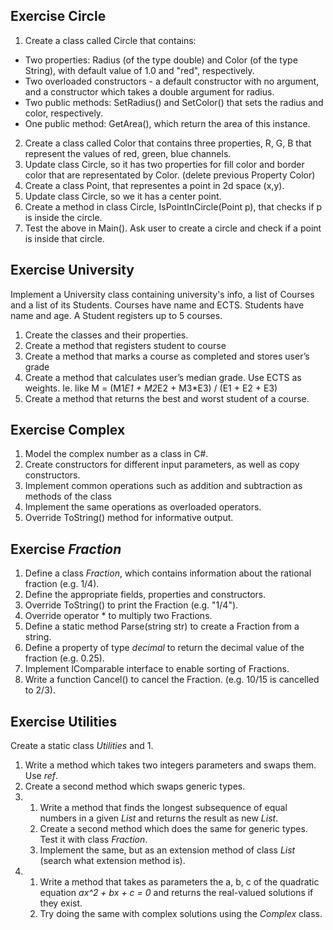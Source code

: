 ## Exercise Circle

1. Create a class called Circle that contains:
* Two properties: Radius (of the type double) and Color (of the type String), with default value of 1.0 and "red", respectively.
* Two overloaded constructors - a default constructor with no argument, and a constructor which takes a double argument for radius.
* Two public methods: SetRadius() and SetColor() that sets the radius and color, respectively.
* One public method: GetArea(), which return the area of this instance.
2. Create a class called Color that contains three properties, R, G, B that represent the values of red, green, blue channels.
3. Update class Circle, so it has two properties for fill color and border color that are representated by Color. (delete previous Property Color)
4. Create a class Point, that representes a point in 2d space (x,y).
5. Update class Circle, so we it has a center point.
6. Create a method in class Circle, IsPointInCircle(Point p), that checks if p is inside the circle.
7. Test the above in Main(). Ask user to create a circle and check if a point is inside that circle.


## Exercise University
Implement a University class containing university's info, a list of Courses and a list of its Students. Courses have name and ECTS. Students have name and age. A Student registers up to 5 courses.
1. Create the classes and their properties.
2. Create a method that registers student to course
3. Create a method that marks a course as completed and stores user’s grade
4. Create a method that calculates user’s median grade. Use ECTS as weights. Ie. like M = (M1*E1 + M2*E2 + M3*E3) / (E1 + E2 + E3)
5. Create a method that returns the best and worst student of a course.


## Exercise Complex
1. Model the complex number as a class in C#. 
2. Create constructors for different input parameters, as well as copy constructors.
3. Implement common operations such as addition and subtraction as methods of the class 
4. Implement the same operations as overloaded operators. 
5. Override ToString() method for informative output.


## Exercise *Fraction*
1. Define a class *Fraction*, which contains information about the rational fraction (e.g. 1/4).  
2. Define the appropriate fields, properties and constructors.  
3. Override ToString() to print the Fraction (e.g. "1/4").  
4. Override operator * to multiply two Fractions.  
5. Define a static method Parse(string str) to create a Fraction from a string.
6. Define a property of type *decimal* to return the decimal value of the fraction (e.g. 0.25).  
7. Implement IComparable interface to enable sorting of Fractions.  
8. Write a function Cancel() to cancel the Fraction. (e.g. 10/15 is cancelled to 2/3).


## Exercise Utilities
Create a static class *Utilities* and 
1. 
   1. Write a method which takes two integers parameters and swaps them. Use *ref*. 
   2. Create a second method which swaps generic types.
2. 
   1. Write a  method that finds the longest subsequence of equal numbers in a given *List<int>* and returns the result as new *List<int>*. 
   2. Create a second method which does the same for generic types. Test it with class *Fraction*. 
   3. Implement the same, but as an extension method of class *List* (search what extension method is). 
3. 
   1. Write a method that takes as parameters the a, b, c of the quadratic equation *ax^2 + bx + c = 0* and returns the real-valued solutions if they exist. 
   2. Try doing the same with complex solutions using the *Complex* class. 

